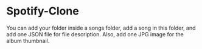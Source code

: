 # Spotify-Clone

You can add your folder inside a songs folder, add a song in this folder, and add one JSON file for file description. Also, add one JPG image for the album thumbnail.  